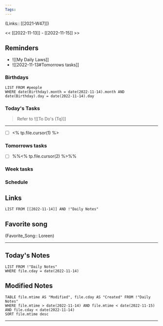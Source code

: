 ```yaml
---
Tags:
---
```

(Links:: [[2021-W47]])

<< [[2022-11-13]] - [[2022-11-15]] >>
## Reminders
- ![[My Daily Laws]]
- ![[2022-11-13#Tomorrows tasks]]
### Birthdays
```dataview
LIST FROM #people 
WHERE date(Birthday).month = date(2022-11-14).month AND date(Birthday).day = date(2022-11-14).day

```
### Today's Tasks
> Refer to ![[To Do's (Tq)]]
---
- [ ] <% tp.file.cursor(1) %>



### Tomorrows tasks
- [ ] %%<% tp.file.cursor(2) %>%%
### Week tasks
### Schedule

## Links
```dataview
LIST FROM [[2022-11-14]] AND !"Daily Notes"
```
## Favorite song
(Favorite_Song:: Loreen)
___
## Today's Notes
```dataview
LIST FROM !"Daily Notes"
WHERE file.cday = date(2022-11-14)
```
## Modified Notes
```dataview
TABLE file.mtime AS "Modified", file.cday AS "Created" FROM !"Daily Notes" 
WHERE file.mtime > date(2022-11-14) AND file.mtime < date(2022-11-15) AND file.cday < date(2022-11-14)
SORT file.mtime desc
```
___
